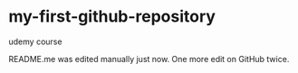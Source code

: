 # my-first-github-repository
udemy course

README.me was edited manually just now.  One more edit on GitHub twice.
